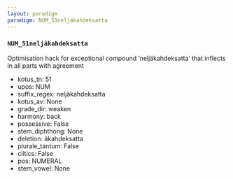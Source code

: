 ```yaml
---
layout: paradigm
paradigm: NUM_51neljäkahdeksatta
---
```

### ` NUM_51neljäkahdeksatta `

Optimisation hack for exceptional compound ’neljäkahdeksatta’ that inflects in all parts with agreement
* kotus_tn: 51
* upos: NUM
* suffix_regex: neljäkahdeksatta
* kotus_av: None
* grade_dir: weaken
* harmony: back
* possessive: False
* stem_diphthong: None
* deletion: äkahdeksatta
* plurale_tantum: False
* clitics: False
* pos: NUMERAL
* stem_vowel: None
